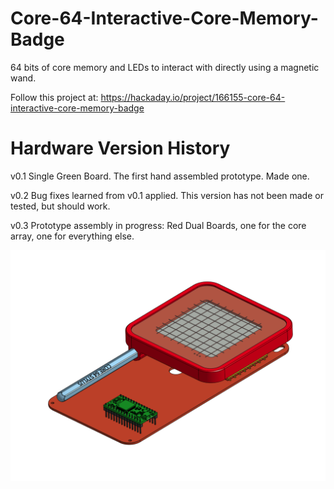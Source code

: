 # Core-64-Interactive-Core-Memory-Badge
64 bits of core memory and LEDs to interact with directly using a magnetic wand.

Follow this project at: https://hackaday.io/project/166155-core-64-interactive-core-memory-badge


# Hardware Version History
v0.1 Single Green Board. The first hand assembled prototype. Made one.

v0.2 Bug fixes learned from v0.1 applied. This version has not been made or tested, but should work.

v0.3 Prototype assembly in progress: Red Dual Boards, one for the core array, one for everything else.

![](Images/Core64_v0.3_Dual_Red_Board_CAD.png)
